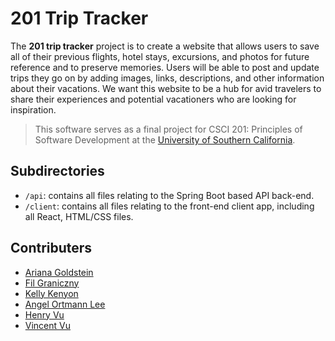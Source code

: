 # 201 Trip Tracker
The **201 trip tracker** project is to create a website that allows users to save all of their previous flights, hotel stays, excursions, and photos for future reference and to preserve memories. Users will be able to post and update trips they go on by adding images, links, descriptions, and other information about their vacations. We want this website to be a hub for avid travelers to share their experiences and potential vacationers who are looking for inspiration.

> This software serves as a final project for CSCI 201: Principles of Software Development at the [University of Southern California](https://usc.edu).

## Subdirectories
- `/api`: contains all files relating to the Spring Boot based API back-end.
- `/client`: contains all files relating to the front-end client app, including all React, HTML/CSS files.

## Contributers
- [Ariana Goldstein](https://github.com/arianagoldstein)
- [Fil Graniczny](https://github.com/filipgraniczny)
- [Kelly Kenyon](https://github.com/kimkenyon)
- [Angel Ortmann Lee](https://github.com/aortmannli)
- [Henry Vu](https://github.com/Falconrazik)
- [Vincent Vu](https://github.com/snokpok)